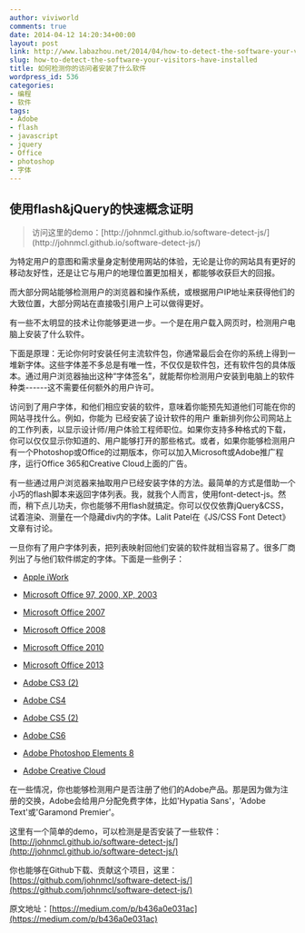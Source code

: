 ```yaml
---
author: viviworld
comments: true
date: 2014-04-12 14:20:34+00:00
layout: post
link: http://www.labazhou.net/2014/04/how-to-detect-the-software-your-visitors-have-installed/
slug: how-to-detect-the-software-your-visitors-have-installed
title: 如何检测你的访问者安装了什么软件
wordpress_id: 536
categories:
- 编程
- 软件
tags:
- Adobe
- flash
- javascript
- jquery
- Office
- photoshop
- 字体
---
```


## 使用flash&jQuery的快速概念证明




<blockquote>访问这里的demo：[http://johnmcl.github.io/software-detect-js/](http://johnmcl.github.io/software-detect-js/)</blockquote>


为特定用户的意图和需求量身定制使用网站的体验，无论是让你的网站具有更好的移动友好性，还是让它与用户的地理位置更加相关，都能够收获巨大的回报。

而大部分网站能够检测用户的浏览器和操作系统，或根据用户IP地址来获得他们的大致位置，大部分网站在直接吸引用户上可以做得更好。

有一些不太明显的技术让你能够更进一步。一个是在用户载入网页时，检测用户电脑上安装了什么软件。

下面是原理：无论你何时安装任何主流软件包，你通常最后会在你的系统上得到一堆新字体。这些字体差不多总是有唯一性，不仅仅是软件包，还有软件包的具体版本。通过用户浏览器抽出这种“字体签名”，就能帮你检测用户安装到电脑上的软件种类------这不需要任何额外的用户许可。

访问到了用户字体，和他们相应安装的软件，意味着你能预先知道他们可能在你的网站寻找什么。例如，你能为 已经安装了设计软件的用户 重新排列你公司网站上的工作列表，以显示设计师/用户体验工程师职位。如果你支持多种格式的下载，你可以仅仅显示你知道的、用户能够打开的那些格式。或者，如果你能够检测用户有一个Photoshop或Office的过期版本，你可以加入Microsoft或Adobe推广程序，运行Office 365和Creative Cloud上面的广告。

有一些通过用户浏览器来抽取用户已经安装字体的方法。最简单的方式是借助一个小巧的flash脚本来返回字体列表。我，就我个人而言，使用font-detect-js。然而，稍下点儿功夫，你也能够不用flash就搞定。你可以仅仅依靠jQuery&CSS，试着渲染、测量在一个隐藏div内的字体。Lalit Patel在《JS/CSS Font Detect》文章有讨论。

一旦你有了用户字体列表，把列表映射回他们安装的软件就相当容易了。很多厂商列出了与他们软件绑定的字体。下面是一些例子：



	
  * [Apple iWork](http://support.apple.com/kb/ht5379)

	
  * [Microsoft Office 97, 2000, XP, 2003](http://support.microsoft.com/kb/837463)

	
  * [Microsoft Office 2007](http://support.microsoft.com/kb/924623)

	
  * [Microsoft Office 2008](http://www.microsoft.com/typography/fonts/product.aspx?PID=147)

	
  * [Microsoft Office 2010](http://support.microsoft.com/kb/2121313)

	
  * [Microsoft Office 2013](http://support.microsoft.com/kb/2800393)

	
  * [Adobe CS3 (2)](http://blogs.adobe.com/typblography/2007/04/cs3_bundled_fon.html)

	
  * [Adobe CS4](http://www.adobe.com/type/browser/fontinstall/cs4installedfonts.html)

	
  * [Adobe CS5 (2)](http://www.adobe.com/type/browser/fontinstall/cs5installedfonts.html)

	
  * [Adobe CS6](http://www.adobe.com/type/browser/fontinstall/cs6installedfonts.html)

	
  * [Adobe Photoshop Elements 8](http://techinch.com/blog/what-fonts-are-included-with-photoshop-cs4-cs5-and-elements-8)

	
  * [Adobe Creative Cloud](http://www.adobe.com/products/type/creative-cloud-fonts.html)


在一些情况，你也能够检测用户是否注册了他们的Adobe产品。那是因为做为注册的交换，Adobe会给用户分配免费字体，比如'Hypatia Sans'，'Adobe Text'或'Garamond Premier'。

这里有一个简单的demo，可以检测是是否安装了一些软件：[http://johnmcl.github.io/software-detect-js/](http://johnmcl.github.io/software-detect-js/)

你也能够在Github下载、贡献这个项目，这里：[https://github.com/johnmcl/software-detect-js/](https://github.com/johnmcl/software-detect-js/)

原文地址：[https://medium.com/p/b436a0e031ac](https://medium.com/p/b436a0e031ac)
